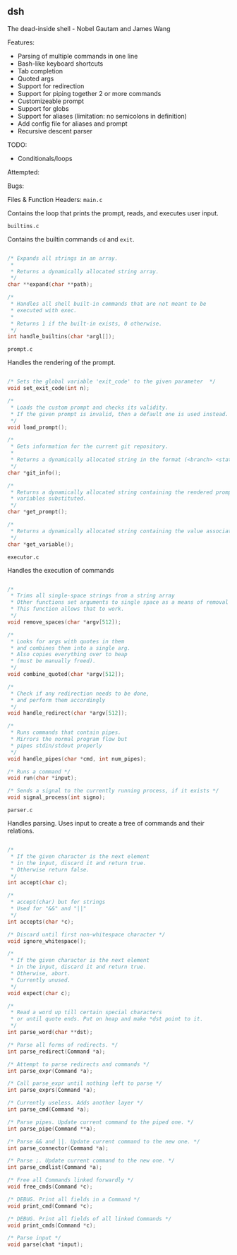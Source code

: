 ## dsh

The dead-inside shell - Nobel Gautam and James Wang

Features:
* Parsing of multiple commands in one line
* Bash-like keyboard shortcuts
* Tab completion
* Quoted args
* Support for redirection
* Support for piping together 2 or more commands
* Customizeable prompt
* Support for globs
* Support for aliases (limitation: no semicolons in definition)
* Add config file for aliases and prompt
* Recursive descent parser

TODO:
* Conditionals/loops

Attempted:

Bugs:

Files & Function Headers:
`main.c`

Contains the loop that prints the prompt, reads, and executes user input.

`builtins.c`

Contains the builtin commands `cd` and `exit`.
```c

/* Expands all strings in an array.
 *
 * Returns a dynamically allocated string array.
 */
char **expand(char **path);

/*
 * Handles all shell built-in commands that are not meant to be
 * executed with exec.
 *
 * Returns 1 if the built-in exists, 0 otherwise.
 */
int handle_builtins(char *argl[]);
```

`prompt.c`

Handles the rendering of the prompt.
```c

/* Sets the global variable 'exit_code' to the given parameter  */
void set_exit_code(int n);

/*
 * Loads the custom prompt and checks its validity.
 * If the given prompt is invalid, then a default one is used instead.
 */
void load_prompt();

/*
 * Gets information for the current git repository.
 *
 * Returns a dynamically allocated string in the format (<branch> <status>)
 */
char *git_info();

/*
 * Returns a dynamically allocated string containing the rendered prompt, with all
 * variables substituted.
 */
char *get_prompt();

/*
 * Returns a dynamically allocated string containing the value associated with a specific variable
 */
char *get_variable();
```

`executor.c`

Handles the execution of commands

```c

/*
 * Trims all single-space strings from a string array
 * Other functions set arguments to single space as a means of removal
 * This function allows that to work.
 */
void remove_spaces(char *argv[512]);

/*
 * Looks for args with quotes in them
 * and combines them into a single arg.
 * Also copies everything over to heap
 * (must be manually freed).
 */
void combine_quoted(char *argv[512]);

/*
 * Check if any redirection needs to be done,
 * and perform them accordingly
 */
void handle_redirect(char *argv[512]);

/*
 * Runs commands that contain pipes.
 * Mirrors the normal program flow but
 * pipes stdin/stdout properly
 */
void handle_pipes(char *cmd, int num_pipes);

/* Runs a command */
void run(char *input);

/* Sends a signal to the currently running process, if it exists */
void signal_process(int signo);
```

`parser.c`

Handles parsing. Uses input to create a tree of commands and their relations.

```c

/*
 * If the given character is the next element
 * in the input, discard it and return true.
 * Otherwise return false.
 */
int accept(char c);

/*
 * accept(char) but for strings
 * Used for "&&" and "||"
 */
int accepts(char *c);

/* Discard until first non-whitespace character */
void ignore_whitespace();

/*
 * If the given character is the next element
 * in the input, discard it and return true.
 * Otherwise, abort.
 * Currently unused.
 */
void expect(char c);

/*
 * Read a word up till certain special characters
 * or until quote ends. Put on heap and make *dst point to it.
 */
int parse_word(char **dst);

/* Parse all forms of redirects. */
int parse_redirect(Command *a);

/* Attempt to parse redirects and commands */
int parse_expr(Command *a);

/* Call parse_expr until nothing left to parse */
int parse_exprs(Command *a);

/* Currently useless. Adds another layer */
int parse_cmd(Command *a);

/* Parse pipes. Update current command to the piped one. */
int parse_pipe(Command **a);

/* Parse && and ||. Update current command to the new one. */
int parse_connector(Command *a);

/* Parse ;. Update current command to the new one. */
int parse_cmdlist(Command *a);

/* Free all Commands linked forwardly */
void free_cmds(Command *c);

/* DEBUG. Print all fields in a Command */
void print_cmd(Command *c);

/* DEBUG. Print all fields of all linked Commands */
void print_cmds(Command *c);

/* Parse input */
void parse(chat *input);
